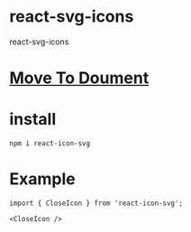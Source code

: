 # react-svg-icons
react-svg-icons

# [Move To Doument](https://juny.blog/blog/docs/react-svg-icons.md)

# install
```shell
npm i react-icon-svg
```
# Example
```tsx
import { CloseIcon } from 'react-icon-svg';

<CloseIcon />

```
